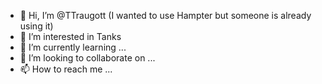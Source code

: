 - 👋 Hi, I’m @TTraugott (I wanted to use Hampter but someone is already using it)
- 👀 I’m interested in Tanks
- 🌱 I’m currently learning ...
- 💞️ I’m looking to collaborate on ...
- 📫 How to reach me ...

<!---
TTraugott/TTraugott is a ✨ special ✨ repository because its `README.md` (this file) appears on your GitHub profile.
You can click the Preview link to take a look at your changes.
--->

